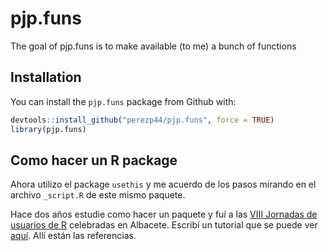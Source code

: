 
<!-- README.md is generated from README.Rmd. Please edit that file -->
pjp.funs
========

The goal of pjp.funs is to make available (to me) a bunch of functions

Installation
------------

You can install the `pjp.funs` package from Github with:

``` r
devtools::install_github("perezp44/pjp.funs", force = TRUE)
library(pjp.funs)
```

Como hacer un R package
-----------------------

Ahora utilizo el package `usethis` y me acuerdo de los pasos mirando en el archivo `_script.R` de este mismo paquete.

Hace dos años estudie como hacer un paquete y fuí a las [VIII Jornadas de usuarios de R](http://r-es.org/8jornadasR/) celebradas en Albacete. Escribí un tutorial que se puede ver [aquí](https://perezp44.github.io/pkg4albacete/). Allí están las referencias.
